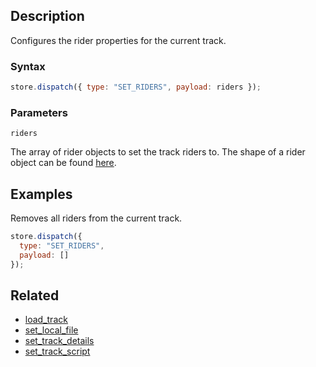 ## Description

Configures the rider properties for the current track.

### Syntax

```js
store.dispatch({ type: "SET_RIDERS", payload: riders });
```

### Parameters

`riders`

The array of rider objects to set the track riders to. The shape of a rider object can be found [here](../External/rider_template.js).

## Examples

Removes all riders from the current track.

```js
store.dispatch({
  type: "SET_RIDERS",
  payload: []
});
```

## Related

- [load_track](./load_track.md)
- [set_local_file](./set_local_file.md)
- [set_track_details](./set_track_details.md)
- [set_track_script](./set_track_script.md)
